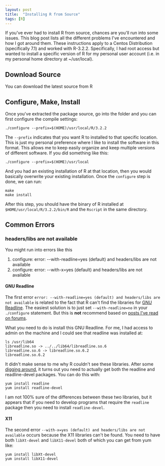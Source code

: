 ```yaml
---
layout: post
title:  "Installing R from Source"
tags: [R]
---
```


If you've ever had to install R from source, chances are you'll run into some issues. This blog post lists all the different problems I've encountered and how I got around them. These instructions apply to a Centos Distribution (specifically 7.1) and worked with R-3.2.2. Specifically, I had root access but wanted to install a specific version of R for my personal user account (i.e. in my personal home directory at ~/usr/local).

## Download Source

You can download the latest source from R 

## Configure, Make, Install

Once you've extracted the package source, go into the folder and you can first configure the compile settings:

```
./configure --prefix=$(HOME)/usr/local/R/3.2.2
```

The `--prefix` indicates that you want R to installed to that specific location. This is just my personal preference where I like to install the software in this format. This allows me to keep easily organize and keep multiple versions of different software. If you did something like this:

```
./configure --prefix=$(HOME)/usr/local
```

And you had an existing installation of R at that location, then you would basically overwrite your existing installation. Once the `configure` step is done, we can run:

```
make
make install
```

After this step, you should have the binary of R installed at `$HOME/usr/local/R/3.2.2/bin/R` and the `Rscript` in the same directory. 

## Common Errors

### headers/libs are not available

You might run into errors like this

1. configure: error: --with-readline=yes (default) and headers/libs are not available
1. configure: error: --with-x=yes (default) and headers/libs are not available

#### GNU Readline

The first error `error: --with-readline=yes (default) and headers/libs are not available` is related to the fact that R can't find the libraries for [GNU Readline](https://cnswww.cns.cwru.edu/php/chet/readline/rltop.html). The easiest solution is to just set `--with-readline=no` in your `./configure` statement. But this is **not** recommend based on [posts I've read on forums](http://stackoverflow.com/questions/17473547/error-with-readline-yes-default-and-headers-libs-are-not-available). 

What you need to do is install this GNU Readline. For me, I had access to admin on the machine and I could see that readline was installed at:

```
ls /usr/lib64
libreadline.so -> ../../lib64/libreadline.so.6
libreadline.so.6 -> libreadline.so.6.2
libreadline.so.6.2
```

It didn't make sense to me why R couldn't see these libraries. After some [digging around](http://stackoverflow.com/questions/17473547/error-with-readline-yes-default-and-headers-libs-are-not-available), it turns out you need to actually get both the readline and readline-devel packages. You can do this with:

```
yum install readline
yum install readline-devel
```

I am not 100% sure of the differences between these two libraries, but it appears that if you need to develop programs that require the `readline` package then you need to install `readline-devel`.

#### X11 

The second error `--with-x=yes (default) and headers/libs are not available` occurs because the X11 libraries can't be found. You need to have both `libXt-devel` and `libX11-devel` both of which you can get from yum like:

```
yum install libXt-devel
yum install libX11-devel
```
